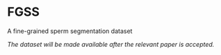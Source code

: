# FGSS

A fine-grained sperm segmentation dataset

*The dataset will be made available after the relevant paper is accepted.*
